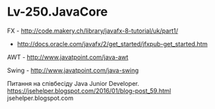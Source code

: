 # Lv-250.JavaCore

FX - http://code.makery.ch/library/javafx-8-tutorial/uk/part1/
   - http://docs.oracle.com/javafx/2/get_started/jfxpub-get_started.htm
   
AWT - http://www.javatpoint.com/java-awt

Swing - http://www.javatpoint.com/java-swing


Питання на співбесіду Java Junior Developer.
https://jsehelper.blogspot.com/2016/01/blog-post_59.html
jsehelper.blogspot.com
